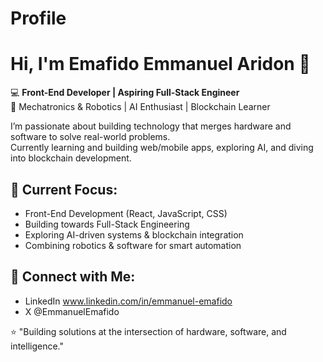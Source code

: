 # Profile
# Hi, I'm Emafido Emmanuel Aridon 👋

💻 **Front-End Developer | Aspiring Full-Stack Engineer**  
🤖 Mechatronics & Robotics | AI Enthusiast | Blockchain Learner  

I’m passionate about building technology that merges hardware and software to solve real-world problems.  
Currently learning and building web/mobile apps, exploring AI, and diving into blockchain development.

## 🚀 Current Focus:
- Front-End Development (React, JavaScript, CSS)
- Building towards Full-Stack Engineering
- Exploring AI-driven systems & blockchain integration
- Combining robotics & software for smart automation

## 🔗 Connect with Me:
- LinkedIn www.linkedin.com/in/emmanuel-emafido
- X @EmmanuelEmafido


⭐️ "Building solutions at the intersection of hardware, software, and intelligence."
